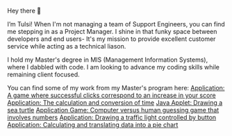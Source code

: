 Hey there 👋

I’m Tulsi! When I'm not managing a team of Support Engineers, you can find me stepping in as a Project Manager. I shine in that funky space between developers and end users- It's my mission to provide excellent customer service while acting as a technical liason.

I hold my Master's degree in MIS (Management Information Systems), where I dabbled with code. I am looking to advance my coding skills while remaining client focused.

You can find some of my work from my Master's program here:
[Application: A game where successful clicks correspond to an increase in your score](https://github.com/KuberDown1/Java-OOP)
[Application: The calculation and conversion of time](https://github.com/KuberDown1/Java-OOP-2-)
[Java Applet: Drawing a sea turtle](https://github.com/KuberDown1/Java-OOP-3-)
[Application Game: Computer versus human guessing game that involves numbers](https://github.com/KuberDown1/Java-OOP-4-)
[Application: Drawing a traffic light controlled by button](https://github.com/KuberDown1/Java--OOP-5-)
[Application: Calculating and translating data into a pie chart](https://github.com/KuberDown1/Java-OOP-6-)

